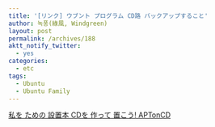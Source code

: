 ```yaml
---
title: '[リンク] ウブント プログラム CD路 バックアップすること'
author: 녹풍(綠風, Windgreen)
layout: post
permalink: /archives/188
aktt_notify_twitter:
  - yes
categories:
  - etc
tags:
  - Ubuntu
  - Ubuntu Family
---
```

<a href="http://myubuntu.tistory.com/158" target="_blank">私を ための 設置本 CDを 作って 置こう! APTonCD</a>